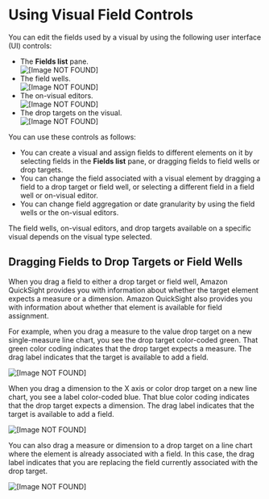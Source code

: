 # Using Visual Field Controls<a name="using-visual-field-controls"></a>

You can edit the fields used by a visual by using the following user interface \(UI\) controls:
+ The **Fields list** pane\.  
![\[Image NOT FOUND\]](http://docs.aws.amazon.com/quicksight/latest/user/images/fields-list.png)
+ The field wells\.  
![\[Image NOT FOUND\]](http://docs.aws.amazon.com/quicksight/latest/user/images/field-wells2.png)
+ The on\-visual editors\.  
![\[Image NOT FOUND\]](http://docs.aws.amazon.com/quicksight/latest/user/images/on-visual-editor.png)
+ The drop targets on the visual\.  
![\[Image NOT FOUND\]](http://docs.aws.amazon.com/quicksight/latest/user/images/drop-targets.png)

You can use these controls as follows:
+ You can create a visual and assign fields to different elements on it by selecting fields in the **Fields list** pane, or dragging fields to field wells or drop targets\.
+ You can change the field associated with a visual element by dragging a field to a drop target or field well, or selecting a different field in a field well or on\-visual editor\.
+ You can change field aggregation or date granularity by using the field wells or the on\-visual editors\.

The field wells, on\-visual editors, and drop targets available on a specific visual depends on the visual type selected\. 

## Dragging Fields to Drop Targets or Field Wells<a name="dragging-a-field"></a>

When you drag a field to either a drop target or field well, Amazon QuickSight provides you with information about whether the target element expects a measure or a dimension\. Amazon QuickSight also provides you with information about whether that element is available for field assignment\.

For example, when you drag a measure to the value drop target on a new single\-measure line chart, you see the drop target color\-coded green\. That green color coding indicates that the drop target expects a measure\. The drag label indicates that the target is available to add a field\. 

![\[Image NOT FOUND\]](http://docs.aws.amazon.com/quicksight/latest/user/images/drop-target1.png)

When you drag a dimension to the X axis or color drop target on a new line chart, you see a label color\-coded blue\. That blue color coding indicates that the drop target expects a dimension\. The drag label indicates that the target is available to add a field\. 

![\[Image NOT FOUND\]](http://docs.aws.amazon.com/quicksight/latest/user/images/drop-target2.png)

You can also drag a measure or dimension to a drop target on a line chart where the element is already associated with a field\. In this case, the drag label indicates that you are replacing the field currently associated with the drop target\. 

![\[Image NOT FOUND\]](http://docs.aws.amazon.com/quicksight/latest/user/images/drop-target-replace.png)